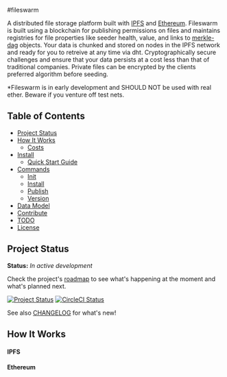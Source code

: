 #fileswarm

A distributed file storage platform built with <a href="ipfs.io">IPFS</a> and <a href="ethereum.org">Ethereum</a>. Fileswarm is built using a blockchain for publishing permissions on files and maintains registries for file properties like seeder health, value, and links to <a href="https://github.com/jbenet/random-ideas/issues/20">merkle-dag</a> objects. Your data is chunked and stored on nodes in the IPFS network and ready for you to retreive at any time via dht. Cryptographically secure challenges and  ensure that your data persists at a cost less than that of traditional companies. Private files can be encrypted by the clients preferred algorithm before seeding.

*Fileswarm is in early development and SHOULD NOT be used with real ether. Beware if you venture off test nets.

## Table of Contents

- [Project Status](#project-status)
- [How It Works](#how-it-works)
  - [Costs](#costs)
- [Install](#install)
  - [Quick Start Guide](#quick-start-guide)
- [Commands](#commands)
  - [Init](#init)
  - [Install](#install)
  - [Publish](#publish)
  - [Version](#version)
- [Data Model](#data-model)
- [Contribute](#contribute)
- [TODO](#todo)
- [License](#license)


## Project Status

**Status:** *In active development*

Check the project's [roadmap](https://github.com/haadcode/orbit/blob/master/ROADMAP.md) to see what's happening at the moment and what's planned next.

[![Project Status](https://badge.waffle.io/nginnever/fileswarm.svg?label=In%20Progress&title=In%20Progress)](https://waffle.io/nginnever/fileswarm)
[![CircleCI Status](https://circleci.com/gh/haadcode/orbit.svg?style=shield&circle-token=158cdbe02f9dc4ca4cf84d8f54a8b17b4ed881a1)](https://circleci.com/gh/haadcode/orbit)

See also [CHANGELOG](https://github.com/nginnever/fileswarm/blob/master/CHANGELOG.md) for what's new!


## How It Works

#### IPFS
#### Ethereum
